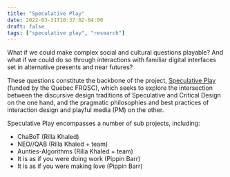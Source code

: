 ```yaml
---
title: "Speculative Play"
date: 2022-03-31T10:37:02-04:00
draft: false
tags: ["speculative play", "research"]
---
```


What if we could make complex social and cultural questions playable? And what if we could do so through interactions with familiar digital interfaces set in alternative presents and near futures?

These questions constitute the backbone of the project, [Speculative Play](https://www.speculativeplay.com) (funded by the Quebec FRQSC), which seeks to explore the intersection between the discursive design traditions of Speculative and Critical Design on the one hand, and the pragmatic  philosophies and best practices of interaction design and playful media (PM) on the other.

Speculative Play encompasses a number of sub projects, including:

- ChaBoT (Rilla Khaled)
- NEO//QAB (Rilla Khaled + team)
- Aunties-Algorithms (Rilla Khaled + team)
- It is as if you were doing work (Pippin Barr)
- It is as if you were making love (Pippin Barr)
